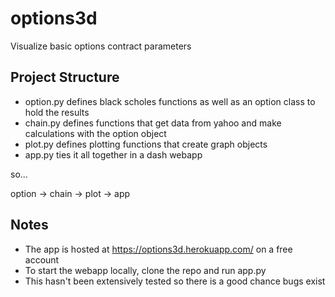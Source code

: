 # options3d
Visualize basic options contract parameters

## Project Structure

* option.py defines black scholes functions as well as an option class to hold the results
* chain.py defines functions that get data from yahoo and make calculations with the option object
* plot.py defines plotting functions that create graph objects
* app.py ties it all together in a dash webapp

so...

option -> chain -> plot -> app

## Notes

* The app is hosted at https://options3d.herokuapp.com/ on a free account
* To start the webapp locally, clone the repo and run app.py
* This hasn't been extensively tested so there is a good chance bugs exist
